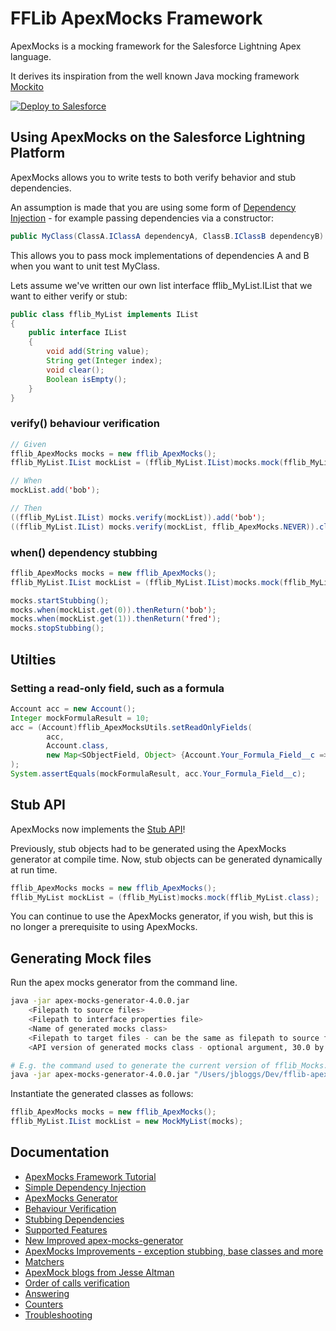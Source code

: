 # FFLib ApexMocks Framework

ApexMocks is a mocking framework for the Salesforce Lightning Apex language. 

It derives its inspiration from the well known Java mocking framework [Mockito](https://code.google.com/p/mockito/)

<a href="https://githubsfdeploy.herokuapp.com?owner=financialforcedev&repo=fflib-apex-mocks">
  <img alt="Deploy to Salesforce"
	   src="https://raw.githubusercontent.com/afawcett/githubsfdeploy/master/src/main/webapp/resources/img/deploy.png">
</a>

## Using ApexMocks on the Salesforce Lightning Platform

ApexMocks allows you to write tests to both verify behavior and stub dependencies.

An assumption is made that you are using some form of [Dependency Injection](http://en.wikipedia.org/wiki/Dependency_injection) - for example passing dependencies via a constructor:
```Java
public MyClass(ClassA.IClassA dependencyA, ClassB.IClassB dependencyB)
```
This allows you to pass mock implementations of dependencies A and B when you want to unit test MyClass.

Lets assume we've written our own list interface fflib_MyList.IList that we want to either verify or stub:
```Java
public class fflib_MyList implements IList
{
	public interface IList
	{
		void add(String value);
		String get(Integer index);
		void clear();
		Boolean isEmpty();
	}
}
```
### verify() behaviour verification
```Java
// Given
fflib_ApexMocks mocks = new fflib_ApexMocks();
fflib_MyList.IList mockList = (fflib_MyList.IList)mocks.mock(fflib_MyList.class);

// When
mockList.add('bob');

// Then
((fflib_MyList.IList) mocks.verify(mockList)).add('bob');
((fflib_MyList.IList) mocks.verify(mockList, fflib_ApexMocks.NEVER)).clear();
```
### when() dependency stubbing
```Java
fflib_ApexMocks mocks = new fflib_ApexMocks();
fflib_MyList.IList mockList = (fflib_MyList.IList)mocks.mock(fflib_MyList.class);

mocks.startStubbing();
mocks.when(mockList.get(0)).thenReturn('bob');
mocks.when(mockList.get(1)).thenReturn('fred');
mocks.stopStubbing();
```

## Utilties

### Setting a read-only field, such as a formula

```Java
Account acc = new Account();
Integer mockFormulaResult = 10;
acc = (Account)fflib_ApexMocksUtils.setReadOnlyFields(
		acc,
		Account.class,
		new Map<SObjectField, Object> {Account.Your_Formula_Field__c => mockFormulaResult}
);
System.assertEquals(mockFormulaResult, acc.Your_Formula_Field__c);
```

## Stub API
ApexMocks now implements the [Stub API](https://developer.salesforce.com/docs/atlas.en-us.apexcode.meta/apexcode/apex_testing_stub_api.htm)!

Previously, stub objects had to be generated using the ApexMocks generator at compile time.
Now, stub objects can be generated dynamically at run time.
```Java
fflib_ApexMocks mocks = new fflib_ApexMocks();
fflib_MyList mockList = (fflib_MyList)mocks.mock(fflib_MyList.class);
```
You can continue to use the ApexMocks generator, if you wish, but this is no longer a prerequisite to using ApexMocks.

## Generating Mock files

Run the apex mocks generator from the command line.
```Bash
java -jar apex-mocks-generator-4.0.0.jar
	<Filepath to source files>
	<Filepath to interface properties file>
	<Name of generated mocks class>
	<Filepath to target files - can be the same as filepath to source files>
	<API version of generated mocks class - optional argument, 30.0 by default>

# E.g. the command used to generate the current version of fflib_Mocks.
java -jar apex-mocks-generator-4.0.0.jar "/Users/jbloggs/Dev/fflib-apex-mocks/src/classes" "/Users/jbloggs/Dev/fflib-apex-mocks/interfacemocks.properties" "fflib_Mocks" "/Users/jbloggs/Dev/fflib-apex-mocks/src/classes" "30.0"
```

Instantiate the generated classes as follows:
```Java
fflib_ApexMocks mocks = new fflib_ApexMocks();
fflib_MyList.IList mockList = new MockMyList(mocks);
```
## Documentation

* [ApexMocks Framework Tutorial](http://code4cloud.wordpress.com/2014/05/06/apexmocks-framework-tutorial/)
* [Simple Dependency Injection](http://code4cloud.wordpress.com/2014/05/09/simple-dependency-injection/)
* [ApexMocks Generator](http://code4cloud.wordpress.com/2014/05/15/using-apex-mocks-generator-to-create-mock-class-definitions/)
* [Behaviour Verification](http://code4cloud.wordpress.com/2014/05/15/writing-behaviour-verification-unit-tests/)
* [Stubbing Dependencies](http://code4cloud.wordpress.com/2014/05/15/stubbing-dependencies-in-a-unit-test/)
* [Supported Features](http://code4cloud.wordpress.com/2014/05/15/apexmocks-supported-features/)
* [New Improved apex-mocks-generator](http://code4cloud.wordpress.com/2014/06/27/new-improved-apex-mocks-generator/)
* [ApexMocks Improvements - exception stubbing, base classes and more](http://code4cloud.wordpress.com/2014/11/05/apexmocks-improvements-exception-stubbing-inner-interfaces-and-mock-base-classes/)
* [Matchers](http://superdupercode.blogspot.co.uk/2016/03/apex-mocks-matchers.html)
* [ApexMock blogs from Jesse Altman](http://jessealtman.com/tag/apexmocks/)
* [Order of calls verification](https://xonoxforce.wordpress.com/2017/03/26/inorder-verify/)
* [Answering](https://xonoxforce.wordpress.com/2017/03/31/answering-with-apex-mocks/)
* [Counters](https://xonoxforce.wordpress.com/2017/04/01/counters-in-apex-mocks-verifications/)
* [Troubleshooting](https://salesforce.stackexchange.com/questions/252460/my-apexmocks-arent-working-what-could-be-wrong)
